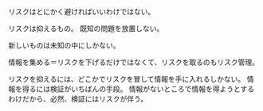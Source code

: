 リスクはとにかく避ければいいわけではない。

リスクは抑えるもの。
既知の問題を放置しない。

新しいものは未知の中にしかない。

情報を集める＝リスクを下げるだけではなくて、リスクを取るのもリスク管理。

リスクを抑えるには、どこかでリスクを冒して情報を手に入れるしかない。
情報を得るには検証がいちばんの手段。
情報がないところで情報を得ようとするわけだから、必然、検証にはリスクが伴う。
